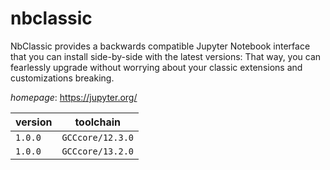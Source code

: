 # nbclassic

NbClassic provides a backwards compatible Jupyter Notebook interface  that you can install side-by-side with the latest versions: That way, you can fearlessly  upgrade without worrying about your classic extensions and customizations breaking.

*homepage*: <https://jupyter.org/>

version | toolchain
--------|----------
``1.0.0`` | ``GCCcore/12.3.0``
``1.0.0`` | ``GCCcore/13.2.0``
